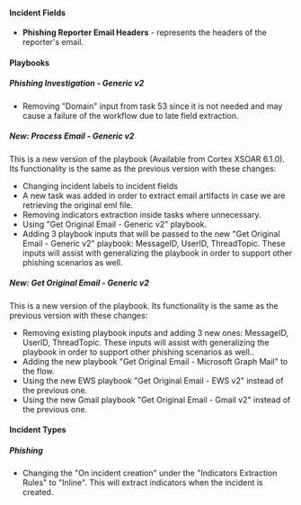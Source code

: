 
#### Incident Fields
- **Phishing Reporter Email Headers** - represents the headers of the reporter's email.

#### Playbooks
##### Phishing Investigation - Generic v2
- Removing "Domain" input from task 53 since it is not needed and may cause a failure of the workflow due to late field extraction.

##### New: Process Email - Generic v2
This is a new version of the playbook (Available from Cortex XSOAR 6.1.0). Its functionality is the same as the previous version with these changes:
- Changing incident labels to incident fields
- A new task was added in order to extract email artifacts in case we are retrieving the original eml file.
- Removing indicators extraction inside tasks where unnecessary.
- Using "Get Original Email - Generic v2" playbook.
- Adding 3 playbook inputs that will be passed to the new "Get Original Email - Generic v2" playbook: MessageID, UserID, ThreadTopic.
  These inputs will assist with generalizing the playbook in order to support other phishing scenarios as well.

##### New: Get Original Email - Generic v2
This is a new version of the playbook. Its functionality is the same as the previous version with these changes:

- Removing existing playbook inputs and adding 3 new ones: MessageID, UserID, ThreadTopic.
  These inputs will assist with generalizing the playbook in order to support other phishing scenarios as well..
- Adding the new playbook "Get Original Email - Microsoft Graph Mail" to the flow.
- Using the new EWS playbook "Get Original Email - EWS v2" instead of the previous one.
- Using the new Gmail playbook "Get Original Email - Gmail v2" instead of the previous one.

#### Incident Types
##### Phishing
- Changing the "On incident creation" under the "Indicators Extraction Rules" to "Inline". This will extract indicators when the incident is created.